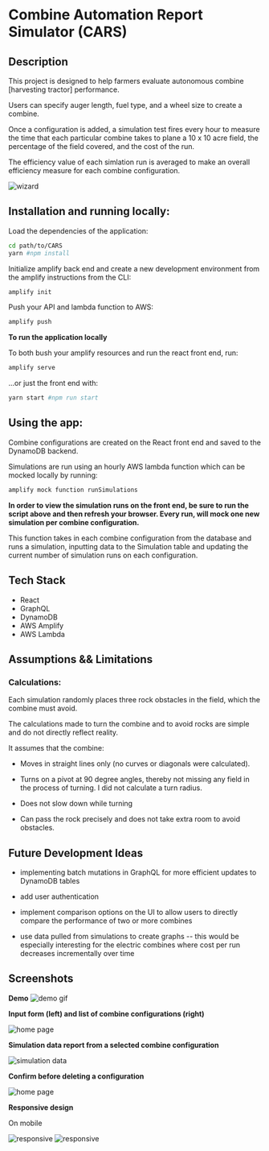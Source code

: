# Combine Automation Report Simulator (CARS)

## Description

This project is designed to help farmers evaluate autonomous combine [harvesting tractor] performance.

Users can specify auger length, fuel type, and a wheel size to create a combine.

Once a configuration is added, a simulation test fires every hour to measure the time that each particular combine takes to plane a 10 x 10 acre field, the percentage of the field covered, and the cost of the run.

The efficiency value of each simlation run is averaged to make an overall efficiency measure for each combine configuration.

![wizard](docs/wizard_ding.gif)

## Installation and running locally:

Load the dependencies of the application:

```sh
cd path/to/CARS
yarn #npm install
```

Initialize amplify back end and create a new development environment from the amplify instructions from the CLI:

```sh
amplify init
```

Push your API and lambda function to AWS:

```sh
amplify push
```

**To run the application locally**

To both bush your amplify resources and run the react front end, run:

```sh
amplify serve
```

...or just the front end with:

```sh
yarn start #npm run start
```

## Using the app:

Combine configurations are created on the React front end and saved to the DynamoDB backend.

Simulations are run using an hourly AWS lambda function which can be mocked locally by running:

```sh
amplify mock function runSimulations
```

**In order to view the simulation runs on the front end, be sure to run the script above and then refresh your browser. Every run, will mock one new simulation per combine configuration.**

This function takes in each combine configuration from the database and runs a simulation, inputting data to the Simulation table and updating the current number of simulation runs on each configuration.

## Tech Stack

- React
- GraphQL
- DynamoDB
- AWS Amplify
- AWS Lambda

## Assumptions && Limitations

### Calculations:

Each simulation randomly places three rock obstacles in the field, which the combine must avoid.

The calculations made to turn the combine and to avoid rocks are simple and do not directly reflect reality.

It assumes that the combine:

- Moves in straight lines only (no curves or diagonals were calculated).

- Turns on a pivot at 90 degree angles, thereby not missing any field in the process of turning. I did not calculate a turn radius.

- Does not slow down while turning

- Can pass the rock precisely and does not take extra room to avoid obstacles.

## Future Development Ideas

- implementing batch mutations in GraphQL for more efficient updates to DynamoDB tables

- add user authentication

- implement comparison options on the UI to allow users to directly compare the performance of two or more combines

- use data pulled from simulations to create graphs -- this would be especially interesting for the electric combines where cost per run decreases incrementally over time

## Screenshots

**Demo**
![demo gif](docs/cars_demo.gif)

**Input form (left) and list of combine configurations (right)**

![home page](docs/cars_my_combines.png)

**Simulation data report from a selected combine configuration**

![simulation data](docs/cars_sim_data.png)

**Confirm before deleting a configuration**

![home page](docs/cars_delete_confirmation.png)

**Responsive design**

On mobile

![responsive](docs/responsive1.png)
![responsive](docs/responsive2.png)
